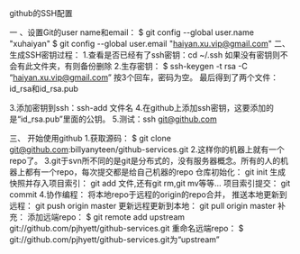 github的SSH配置

一 、设置Git的user name和email：
$ git config --global user.name "xuhaiyan"
$ git config --global user.email "haiyan.xu.vip@gmail.com"
二、生成SSH密钥过程：
1.查看是否已经有了ssh密钥：cd ~/.ssh
如果没有密钥则不会有此文件夹，有则备份删除
2.生存密钥：
$ ssh-keygen -t rsa -C “haiyan.xu.vip@gmail.com”
按3个回车，密码为空。
最后得到了两个文件：id_rsa和id_rsa.pub

3.添加密钥到ssh：ssh-add 文件名
4.在github上添加ssh密钥，这要添加的是“id_rsa.pub”里面的公钥。
5.测试：ssh git@github.com


三、 开始使用github
1.获取源码：
$ git clone git@github.com:billyanyteen/github-services.git
2.这样你的机器上就有一个repo了。
3.git于svn所不同的是git是分布式的，没有服务器概念。所有的人的机器上都有一个repo，每次提交都是给自己机器的repo
仓库初始化：
git init
生成快照并存入项目索引：
git add
文件,还有git rm,git mv等等…
项目索引提交：
git commit
4.协作编程：
将本地repo于远程的origin的repo合并，
推送本地更新到远程：
git push origin master
更新远程更新到本地：
git pull origin master
补充：
添加远端repo：
$ git remote add upstream git://github.com/pjhyett/github-services.git
重命名远端repo：
$ git://github.com/pjhyett/github-services.git为“upstream”
